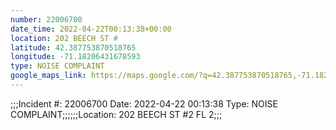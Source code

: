 ```yaml
---
number: 22006700
date_time: 2022-04-22T00:13:38+00:00
location: 202 BEECH ST #
latitude: 42.387753870518765
longitude: -71.18206431678593
type: NOISE COMPLAINT
google_maps_link: https://maps.google.com/?q=42.387753870518765,-71.18206431678593
---
```


;;;Incident #: 22006700  Date: 2022-04-22 00:13:38   Type: NOISE COMPLAINT;;;;;;Location: 202 BEECH ST #2 FL 2;;;
